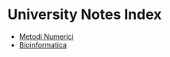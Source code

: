 # University Notes Index

- [Metodi Numerici](MetNum-MFN0962/Index.md)
- [Bioinformatica](BioInf-MFN0951/Index.md)
